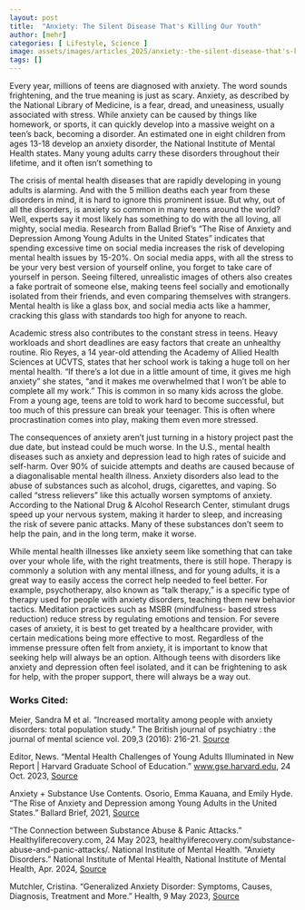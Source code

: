 ```yaml
---
layout: post
title:  "Anxiety: The Silent Disease That's Killing Our Youth"
author: [mehr]
categories: [ Lifestyle, Science ]
image: assets/images/articles_2025/anxiety:-the-silent-disease-that's-killing-our-youth.png
tags: []
---
```


Every year, millions of teens are diagnosed with anxiety. The word sounds frightening, and the true meaning is just as scary. Anxiety, as described by the National Library of Medicine, is a fear, dread, and uneasiness, usually associated with stress. While anxiety can be caused by things like homework, or sports, it can quickly develop into a massive weight on a teen’s back, becoming a disorder. An estimated one in eight children from ages 13-18 develop an anxiety disorder, the National Institute of Mental Health states. Many young adults carry these disorders throughout their lifetime, and it often isn’t something to 

The crisis of mental health diseases that are rapidly developing in young adults is alarming. And with the 5 million deaths each year from these disorders in mind, it is hard to ignore this prominent issue. But why, out of all the disorders, is anxiety so common in many teens around the world? Well, experts say it most likely has something to do with the all loving, all mighty, social media. Research from Ballad Brief’s “The Rise of Anxiety and Depression Among Young Adults in the United States” indicates that spending excessive time on social media increases the risk of developing mental health issues by 15-20%. On social media apps, with all the stress to be your very best version of yourself online, you forget to take care of yourself in person. Seeing filtered, unrealistic images of others also creates a fake portrait of someone else, making teens feel socially and emotionally isolated from their friends, and even comparing themselves with strangers. Mental health is like a glass box, and social media acts like a hammer, cracking this glass with standards too high for anyone to reach.

Academic stress also contributes to the constant stress in teens. Heavy workloads and short deadlines are easy factors that create an unhealthy routine. Rio Reyes, a 14 year-old attending the Academy of Allied Health Sciences at UCVTS, states that her school work is taking a huge toll on her mental health. “If there’s a lot due in a little amount of time, it gives me high anxiety” she states, “and it makes me overwhelmed that I won’t be able to complete all my work.” This is common in so many kids across the globe. From a young age, teens are told to work hard to become successful, but too much of this pressure can break your teenager. This is often where procrastination comes into play, making them even more stressed. 

The consequences of anxiety aren’t just turning in a history project past the due date, but instead could be much worse. In the U.S., mental health diseases such as anxiety and depression lead to high rates of suicide and self-harm. Over 90% of suicide attempts and deaths are caused because of a diagonalisable mental health illness. Anxiety disorders also lead to the abuse of substances such as alcohol, drugs, cigarettes, and vaping. So called “stress relievers” like this actually worsen symptoms of anxiety. According to the National Drug & Alcohol Research Center, stimulant drugs speed up your nervous system, making it harder to sleep, and increasing the risk of severe panic attacks. Many of these substances don’t seem to help the pain, and in the long term, make it worse. 

While mental health illnesses like anxiety seem like something that can take over your whole life, with the right treatments, there is still hope. Therapy is commonly a solution with any mental illness, and for young adults, it is a great way to easily access the correct help needed to feel better. For example, psychotherapy, also known as “talk therapy,” is a specific type of therapy used for people with anxiety disorders, teaching them new behavior tactics. Meditation practices such as MSBR (mindfulness- based stress reduction) reduce stress by regulating emotions and tension. For severe cases of anxiety, it is best to get treated by a healthcare provider, with certain medications being more effective to most. Regardless of the immense pressure often felt from anxiety, it is important to know that seeking help will always be an option. Although teens with disorders like anxiety and depression often feel isolated, and it can be frightening to ask for help, with the proper support, there will always be a way out. 

### Works Cited:

Meier, Sandra M et al. “Increased mortality among people with anxiety disorders: total population study.” The British journal of psychiatry : the journal of mental science vol. 209,3 (2016): 216-21. [Source](doi:10.1192/bjp.bp.115.171975)

Editor, News. “Mental Health Challenges of Young Adults Illuminated in New Report | Harvard Graduate School of Education.” www.gse.harvard.edu, 24 Oct. 2023, [Source](www.gse.harvard.edu/ideas/news/23/10/mental-health-challenges-young-adults-illuminated-new-report.)

Anxiety + Substance Use Contents.
Osorio, Emma Kauana, and Emily Hyde. “The Rise of Anxiety and Depression among Young Adults in the United States.” Ballard Brief, 2021, [Source](ballardbrief.byu.edu/issue-briefs/the-rise-of-anxiety-and-depression-among-young-adults-in-the-united-states.)

‌“The Connection between Substance Abuse & Panic Attacks.” Healthyliferecovery.com, 24 May 2023, healthyliferecovery.com/substance-abuse-and-panic-attacks/.
National Institute of Mental Health. “Anxiety Disorders.” National Institute of Mental Health, National Institute of Mental Health, Apr. 2024, [Source](www.nimh.nih.gov/health/topics/anxiety-disorders.)

‌Mutchler, Cristina. “Generalized Anxiety Disorder: Symptoms, Causes, Diagnosis, Treatment and More.” Health, 9 May 2023, [Source](www.health.com/generalized-anxiety-disorder-overview-7494542.)
